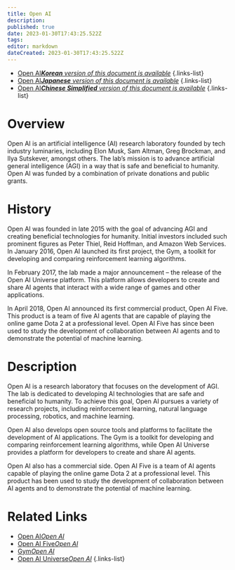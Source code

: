 ```yaml
---
title: Open AI
description: 
published: true
date: 2023-01-30T17:43:25.522Z
tags: 
editor: markdown
dateCreated: 2023-01-30T17:43:25.522Z
---
```


- [Open AI***Korean** version of this document is available*](/ko/Knowledge-base/Dictionary/open-ai)
{.links-list}
- [Open AI***Japanese** version of this document is available*](/ja/Knowledge-base/Dictionary/open-ai)
{.links-list}
- [Open AI***Chinese Simplified** version of this document is available*](/zh/Knowledge-base/Dictionary/open-ai)
{.links-list}


# Overview
Open AI is an artificial intelligence (AI) research laboratory founded by tech industry luminaries, including Elon Musk, Sam Altman, Greg Brockman, and Ilya Sutskever, amongst others. The lab’s mission is to advance artificial general intelligence (AGI) in a way that is safe and beneficial to humanity. Open AI was funded by a combination of private donations and public grants.

# History
Open AI was founded in late 2015 with the goal of advancing AGI and creating beneficial technologies for humanity. Initial investors included such prominent figures as Peter Thiel, Reid Hoffman, and Amazon Web Services. In January 2016, Open AI launched its first project, the Gym, a toolkit for developing and comparing reinforcement learning algorithms.

In February 2017, the lab made a major announcement – the release of the Open AI Universe platform. This platform allows developers to create and share AI agents that interact with a wide range of games and other applications.

In April 2018, Open AI announced its first commercial product, Open AI Five. This product is a team of five AI agents that are capable of playing the online game Dota 2 at a professional level. Open AI Five has since been used to study the development of collaboration between AI agents and to demonstrate the potential of machine learning.

# Description
Open AI is a research laboratory that focuses on the development of AGI. The lab is dedicated to developing AI technologies that are safe and beneficial to humanity. To achieve this goal, Open AI pursues a variety of research projects, including reinforcement learning, natural language processing, robotics, and machine learning.

Open AI also develops open source tools and platforms to facilitate the development of AI applications. The Gym is a toolkit for developing and comparing reinforcement learning algorithms, while Open AI Universe provides a platform for developers to create and share AI agents.

Open AI also has a commercial side. Open AI Five is a team of AI agents capable of playing the online game Dota 2 at a professional level. This product has been used to study the development of collaboration between AI agents and to demonstrate the potential of machine learning.

# Related Links
- [Open AI*Open AI*](https://openai.com/)
- [Open AI Five*Open AI*](https://openai.com/five/)
- [Gym*Open AI*](https://gym.openai.com/)
- [Open AI Universe*Open AI*](https://universe.openai.com/)
{.links-list}